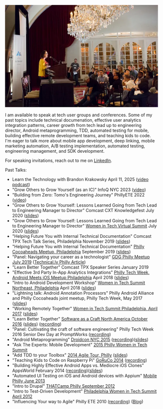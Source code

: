 <img class="feature-image-right" src="/images/scna2.webp" alt="photo of Audrey speaking at Software as a craft, North America in 2016">

I am available to speak at tech user groups and conferences. Some of my past topics include technical documenation, effective user analytics integration patterns, career growth from tech lead up to engineering director, Android metaprogramming, TDD, automated testing for mobile, building effective remote development teams, and teaching kids to code. I'm eager to talk more about mobile app development, deep linking, mobile marketing automation, A/B testing implementation, automated testing, engineering management, and SDK development.

For speaking invitations, reach out to me on [LinkedIn](https://www.linkedin.com/in/audreytroutt/).

Past Talks:
*   Learn the Technology with Brandon Krakowsky April 11, 2025 ([video podcast](https://www.youtube.com/watch?v=LhW2SF97-0c))
*   "Grow Others to Grow Yourself (as an IC)" InfoQ NYC 2023 ([video](https://www.infoq.com/presentations/growing-others-grow-yourself/))
*   "Building from Zero: Tomo's Engineering Journey" PhillyETE 2022 ([video](https://www.youtube.com/watch?v=WYq5vHVED_Y))
*   "Grow Others to Grow Yourself: Lessons Learned Going from Tech Lead to Engineering Manager to Director" Comcast CXT Knowledgefest July 2020 ([slides](https://speakerdeck.com/atroutt/grow-others-to-grow-yourself-lessons-learned-going-from-tech-lead-to-engineering-manager-to-director))
*   "Grow Others to Grow Yourself: Lessons Learned Going from Tech Lead to Engineering Manager to Director" [Women in Tech Virtual Summit](https://whova.com/web/witsn_202009/) July 2020 ([slides](https://speakerdeck.com/atroutt/grow-others-to-grow-yourself-lessons-learned-going-from-tech-lead-to-engineering-manager-to-director))
*   "Helping Future You with Internal Technical Documentation" Comcast TPX Tech Talk Series, Philadelphia November 2019 ([slides](https://speakerdeck.com/atroutt/helping-future-you-with-internal-technical-documentation))
*   "Helping Future You with Internal Technical Documentation" [Philly Cocoaheads Meetup, Philadelphia](https://www.meetup.com/PhillyCocoaHeads/events/kvsmnqyzmbqb/) September 2019 ([slides](https://speakerdeck.com/atroutt/helping-future-you-with-internal-technical-documentation))
*   "Panel: Navigating your career as a technologist" [GDG Philly Meetup July 2019](https://www.meetup.com/GDGPhilly/events/262896031/) ([Technical.ly Philly Article](https://technical.ly/philly/2019/08/02/culture-fit-hiring-dev-software-engineering-navigating-career-in-tech-workplace-culture-tips-comcast/))
*   "Learn Better Together" Comcast TPX Speaker Series January 2019
*   "Effective 3rd Party In-App Analytics Integrations" [Philly Tech Week, Android Meets iOS Meetup Philadelphia](https://www.meetup.com/GDGPhilly/events/248100267/) April 2018 ([slides](https://speakerdeck.com/atroutt/effective-3rd-party-in-app-analytics-integrations))
*   "Intro to Android Development Workshop" [Women in Tech Summit Northeast, Philadelphia](https://womenintechsummit.net/intro-to-android-development/) April 2018 ([slides](http://audreytroutt.com/android-beginners-onehour/))
*   "Lightning talk: Android Annotation Processors" Philly Android Alliance and Philly Cocoaheads joint meetup, Philly Tech Week, May 2017 ([slides](https://speakerdeck.com/atroutt/lightning-talk-android-annotation-processors))
*   "Working Remotely Together" [Women in Tech Summit Philadelphia, April 2017](https://womenintechsummit.net/philly_session/successful-remote-collaboration/) ([slides](https://speakerdeck.com/atroutt/working-remotely-together-wits17-philly))
*   "Learn Better Together" [Software as a Craft North America October 2016](http://scna.softwarecraftsmanship.org/audrey-troutt/) ([slides](https://speakerdeck.com/atroutt/learn-better-together)) ([recording](https://vimeo.com/191199345))
*   "Panel: Cultivating the craft of software engineering" Philly Tech Week 2016 Senior Dev Day at PromptWorks ([recording](https://www.youtube.com/watch?list=PLtnfnuLPbUaV9y0v7Fm2OlfDIuvf1A42o&v=MnP_Ui6lHCA))
*   "Android Metaprogramming" [Droidcon NYC 2015](http://droidcon.nyc/2015/dcnyc/21/) ([recording](https://t.co/whCYd3aTRW))([slides](https://speakerdeck.com/atroutt/android-metaprogramming))
*   "Ask The Experts: Mobile Development" [2015 Philly Women in Tech Summit](http://phillywomenintech.com/)
*   "Add TDD to your Toolbox" [2014 Agile Tour, Philly](http://www.agilephilly.com/events/2014-agile-tour) ([slides](http://www.slideshare.net/atroutt/add-tdd-to-your-toolbox))
*   "Teaching Kids to Code on Raspberry Pi" [GoRuCo 2014](http://goruco.com/speakers/2014/audrey-troutt/) ([recording](http://vimeo.com/101030625))
*   "Building Highly Effective Android Apps vs. Mediocre iOS Clones" AppsWorld February 2014 ([recording](http://www.apps-world.net/presentations/recordings/234/))([slides](http://www.apps-world.net/presentations/slides/234/))
*   "Automated UI Testing on iOS and Android devices with Appium" [Mobile Philly June 2013](https://www.meetup.com/MobilePhilly/events/120183982/)
*   "Intro to Drupal" [THATCamp Philly September 2012](http://2012.thatcampphilly.org/)
*   "Intro to Test-Driven Development" [Philadelphia Women in Tech Summit April 2012](http://phillywomenintech.com/speakers/)
*   "Influencing Your way to Agile" Philly ETE 2010 ([recording](http://chariotsolutions.com/podcast/ete-session-2010-7-audrey-troutt-influencing-your-way-to-agile/)) ([Blog](http://audittyindeed.blogspot.com/2010/04/influencing-your-way-to-agile.html))

<div class="clearfix"></div>
